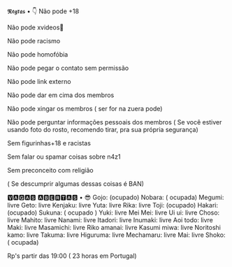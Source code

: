 𝕽𝖊𝖌𝖗𝖆𝖘 • 👇
Não pode +18

Não pode xvideos🔞

Não pode racismo

Não pode homofóbia

Não pode pegar o contato sem permissão

Não pode link externo

Não pode dar em cima dos membros 

Não pode xingar os membros  ( ser for na zuera pode)

Não pode perguntar informações pessoais dos membros ( Se você estiver usando foto do rosto, recomendo tirar, pra sua própria segurança)

Sem figurinhas+18 e racistas 

Sem falar ou spamar coisas sobre n4z1

Sem preconceito com religião 

( Se descumprir algumas dessas coisas é BAN) 

🆅🅰🅶🅰🆂  🅰🅱🅴🆁🆃🅰🆂  •  😎
Gojo: (ocupado)
Nobara: ( ocupada) 
Megumi: livre
Geto: livre
Kenjaku: livre
Yuta: livre
Rika: livre 
Toji: (ocupado)
Hakari: (ocupado)
Sukuna: ( ocupado ) 
Yuki: livre 
Mei Mei: livre 
Ui ui: livre
Choso: livre
Mahito: livre
Nanami: livre
Itadori: livre
Inumaki: livre
Aoi todo: livre
Maki: livre
Masamichi: livre
Riko amanai: livre
Kasumi miwa: livre
Noritoshi kamo: livre
Takuma: livre
Higuruma: livre
Mechamaru: livre 
Mai: livre
Shoko: ( ocupada)

Rp's partir das 19:00 ( 23 horas em Portugal)
